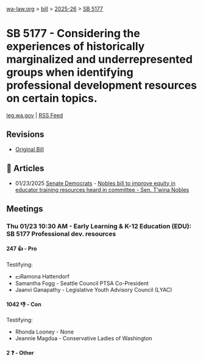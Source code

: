 [wa-law.org](/) > [bill](/bill/) > [2025-26](/bill/2025-26/) > [SB 5177](/bill/2025-26/sb/5177/)

# SB 5177 - Considering the experiences of historically marginalized and underrepresented groups when identifying professional development resources on certain topics.
[leg.wa.gov](https://app.leg.wa.gov/billsummary?BillNumber=5177&Year=2025&Initiative=false) | [RSS Feed](./rss.xml)

## Revisions
* [Original Bill](1/)

## 📰 Articles
* 01/23/2025 [Senate Democrats](/org/senate_democrats/) - [Nobles bill to improve equity in educator training resources heard in committee - Sen. T’wina Nobles](https://senatedemocrats.wa.gov/nobles/2025/01/23/nobles-bill-to-improve-equity-in-educator-training-resources-heard-in-committee/#:~:text=Senate%20Bill%205177)

## Meetings
### Thu 01/23 10:30 AM - Early Learning & K-12 Education (EDU): SB 5177 Professional dev. resources
#### 247 👍 - Pro
Testifying:
* 💵Ramona Hattendorf
* Samantha Fogg - Seattle Council PTSA Co-President
* Jaanvi Ganapathy - Legislative Youth Advisory Council (LYAC)

#### 1042 👎 - Con
Testifying:
* Rhonda Looney - None
* Jeannie Magdua - Conservative Ladies of Washington

#### 2 ❓ - Other
